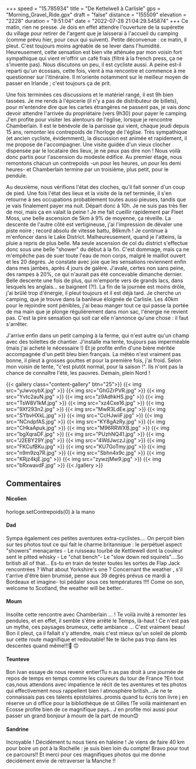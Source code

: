 +++
speed = "15.785934"
title = "De Kettelwell à Carlisle"
gps = "Morning_Gravel_Ride.gpx"
draft = "false"
distance = "155509"
elevation = "2228"
duration = "9:51:04"
date = "2022-07-28 21:04:29.545874"
+++
Ce matin, rien ne presse. Je dois en effet attendre l'ouverture de la supérette du village pour retirer de l'argent que je laisserai à l'accueil du camping (comme prévu hier, pour ceux qui suivent). Petite déconvenue : ce matin, il pleut. C'est toujours moins agréable de se lever dans l'humidité. Heureusement, cette sensation est bien vite atténuée par mon voisin fort sympathique qui vient m'offrir un café frais (filtré à la french press, ça ne s'invente pas). Nous discutons un peu, il est cycliste aussi. A peine est-il reparti qu'un écossais, cette fois, vient à ma rencontre et commence à me questionner sur l'itinéraire. Il m'oriente notamment sur le meilleur moyen de passer en Irlande ; c'est toujours ça de prit. 

Une fois terminées ces discussions et le matériel rangé, il est 9h bien tassées. Je me rends à l'épicerie (il n'y a pas de distributeur de billets), pour m'entendre dire que les cartes étrangères ne passent pas, je vais donc devoir attendre l'arrivée du propriétaire (vers 9h30) pour payer le camping. J'en profite pour visiter les alentours de l'église, lorsque je rencontre Chamberlain. Il est le bénévole de la paroisse qui vient, chaque jeudi depuis 15 ans, remonter les contrepoids de l'horloge de l'église. Très sympathique (et ancien cycliste, évidemment), la discussion est animée et rapidement, il me propose de l'accompagner. Une visite guidée d'un vieux clocher dispensée par le locataire des lieux, je ne peux pas dire non ! Nous voilà donc partis pour l'ascension du modeste édifice. Au premier étage, nous remontons chacun un contrepoids -un pour les heures, un pour les demi heures- et Chamberlain termine par un troisième, plus petit, pour le pendule.

Au deuxième, nous vérifions l'état des cloches, qu'il fait sonner d'un coup de pied. Une fois l'état des lieux et la visite de la nef terminée, il s'en retourne à ses occupations probablement toutes aussi pieuses, tandis que je vais finalement payer ma nuit. Départ donc à 10h. Je ne suis pas très fier de moi, mais ça en valait la peine ! Je me fait cueillir rapidement par Fleet Moss, une belle ascension de 5km à 9% de moyenne, ça réveille. La descente de l'autre côté est vertigineuse, j'ai l'impression de dévaler une piste noire ; record absolu de vitesse battu, 86km/h !
Je continue à m'enfoncer dans le Lake District. Malheureusement, quand je l'atteins, la pluie a repris de plus belle. Ma seule ascension de col du district s'effectue donc sous une belle "shower" du début à la fin. C'est dommage, mais ça ne m'empêche pas de suer toute l'eau de mon corps, malgré le maillot ouvert et les 20 degrés. Je constate avec joie que les sensations reviennent enfin dans mes jambes, après 4 jours de galère. J'avale, certes non sans peine, des rampes à 20%, ce qui n'aurait pas été concevable dimanche dernier. Belle descente une fois de plus, qui m'emporte vers de grands lacs, dans lesquels les anglais... se baignent (?!). La fin de la journée est moins drôle, j'ai brûlé trop d'énergie, il pleut toujours et il est déjà tard. Je cherche un camping, que je trouve dans la banlieue éloignée de Carlisle. Les 40km pour le rejoindre sont pénibles, j'ai beau manger tout ce qui passe la portée de ma main que je plonge régulièrement dans mon sac, l'énergie ne revient pas. C'est la pire sensation qui soit car elle n'annonce qu'une chose : il faut s'arrêter. 

J'arrive enfin dans un petit camping à la ferme, qui n'est autre qu'un champ avec des toilettes de chantier. J'installe ma tente, toujours pas imperméable (mais j'ai acheté le nécessaire !) Et je profite enfin d'une bière méritée accompagnée d'un petit bleu bien français. La météo n'est vraiment pas bonne, il pleut à grosses gouttes et pour la première fois, j'ai froid. Selon mon voisin de tente, "c'est plutôt normal, pour la saison !". Ils n'ont pas la chance de connaître l'été, les pauvres. Demain, plein Nord !

{{< gallery class="content-gallery" btn="25">}}
{{< img src="yJwvoybX.jpg" >}}
{{< img src="GhGZrPVR.jpg" >}}
{{< img src="Yvtc2auN.jpg" >}}
{{< img src="z9AdhkHS.jpg" >}}
{{< img src="TsW8V1kM.jpg" >}}
{{< img src="xz4Cxe16.jpg" >}}
{{< img src="9Xf293n2.jpg" >}}
{{< img src="MwR3LdEe.jpg" >}}
{{< img src="SYbvHXkL.jpg" >}}
{{< img src="CcHJwiiF.jpg" >}}
{{< img src="NCndpfAS.jpg" >}}
{{< img src="KY8gAzRy.jpg" >}}
{{< img src="CHkaApuk.jpg" >}}
{{< img src="M96RRWXB.jpg" >}}
{{< img src="bgXqraDF.jpg" >}}
{{< img src="PUzhNQ41.jpg" >}}
{{< img src="J2EBY29Y.jpg" >}}
{{< img src="4WdJwczJ.jpg" >}}
{{< img src="FKCufBKu.jpg" >}}
{{< img src="KU7GoTmy.jpg" >}}
{{< img src="n9m9zq7R.jpg" >}}
{{< img src="Sbhn4x9c.jpg" >}}
{{< img src="KRjz4kjE.jpg" >}}
{{< img src="zywzjMw9.jpg" >}}
{{< img src="bRxwavdF.jpg" >}}
{{< /gallery >}}

## Commentaires
#### Nicolien
horloge.setContrepoids(0) à la mano
#### Dad
Sympa également ces petites aventures extra-cyclistes....
On perçoit bien sur tes photos tout ce qui fait le charme britannique : le perpétuel aspect "showers" menaçantes - Le ruisseau tourbé de Kettlewell dont la couleur sent le pitted whisky - Le "chat bench"- Le "slow down red squirels"....So british all of that...
Es-tu en train de tester toutes les sortes de Flap Jack rencontrées ? What about Yorkshire's one ?
Concernant the weather , s'il t'arrive d'être bien brumisé, pense aux 39 degrés prévus ce mardi à Bordeaux et imagine- toi pédaler sous ces températures !!!!
Come on son, welcome to Scotland, the weather will be better..
#### Moum
Insolite cette rencontre 
avec Chamberlain ... ! Te voilà invité à remonter les pendules, et en effet, il semble s'être arrêté le Temps, là-haut !
Ce n'est pas un mythe, ces paysages brumeux, cette ambiance ... C'est vraiment  beau! Bon il pleut, ça il fallait s'y attendre, mais c'est mieux qu'un soleil de plomb sur cette route magnifique et redoutable! Ne te lâche pas trop dans les descentes quand même!!!🫣 🙃
#### Teunteve
Bon Ivan essaye de nous revenir entier!Tu n as pas droit à une journée de repos de temps en temps comme les coureurs du tour de France ?En tout cas,nous attendons avec impatience  le récit de tes aventures et tes photos qui effectivement nous rappellent bien l atmosphère british...Je ne te connaissais pas ces talents epistolaires..promis quand tu écris ton livre j en réserve un d office pour la bibliothèque de st Gilles !Te voilà maintenant en Ecosse profite bien de ce magnifique pays..
J en profite moi aussi pour passer un grand bonjour à moum de la part de moun😊
#### Sandrine
Incroyable ! Décidément tu nous tiens en haleine !
 Je viens de faire 40 km pour boire un pot à la Rochelle : je suis bien loin du compte!
Bravo pour tout ce parcours!! Et merci pour ces magnifiques photos qui me donne décidément envie de retraverser la Manche !!
